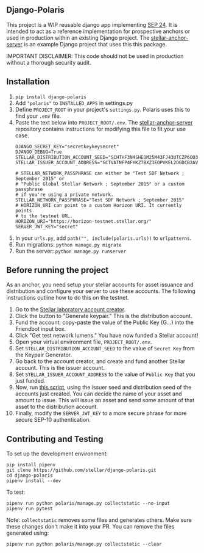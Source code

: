 ## Django-Polaris
This project is a WIP reusable django app implementing [SEP 24](https://github.com/stellar/stellar-protocol/blob/master/ecosystem/sep-0024.md). 
It is intended to act as a reference implementation for prospective anchors or used in production within an existing Django project.
The [stellar-anchor-server](https://github.com/stellar/stellar-anchor-server) is an example Django project that uses this this package.

IMPORTANT DISCLAIMER: This code should not be used in production without a thorough security audit.

## Installation
1. `pip install django-polaris`
1. Add `"polaris"` to `INSTALLED_APPS` in settings.py
1. Define `PROJECT_ROOT` in your project's `settings.py`. Polaris uses this to find your `.env` file.
1. Paste the text below into `PROJECT_ROOT/.env`. The [stellar-anchor-server](https://github.com/stellar/stellar-anchor-server) repository contains instructions for modifying this file to fit your use case.
    ```.env
    DJANGO_SECRET_KEY="secretkeykeysecret"
    DJANGO_DEBUG=True
    STELLAR_DISTRIBUTION_ACCOUNT_SEED="SCHTHF3N4SHEQM25M43FJ43UTCZP6OO3JKYVJCJBZ4YW6KVVAGC2OUCT"
    STELLAR_ISSUER_ACCOUNT_ADDRESS="GCTVATNFP4FYKZ7BXZ3EOPVKEL2DGDCB2AVBDUNLW7NYR7REF5PMKY4V"

    # STELLAR_NETWORK_PASSPHRASE can either be "Test SDF Network ; September 2015" or
    # "Public Global Stellar Network ; September 2015" or a custom passphrase
    # if you're using a private network.
    STELLAR_NETWORK_PASSPHRASE="Test SDF Network ; September 2015"
    # HORIZON_URI can point to a custom Horizon URI. It currently points
    # to the testnet URL.
    HORIZON_URI="https://horizon-testnet.stellar.org/"
    SERVER_JWT_KEY="secret"
    ```
1. In your `urls.py`, add `path("", include(polaris.urls))` to `urlpatterns`.
1. Run migrations: `python manage.py migrate`
1. Run the server: `python manage.py runserver`

## Before running the project
As an anchor, you need setup your stellar accounts for asset issuance and distribution and configure your server to use these accounts. The following instructions outline how to do this on the testnet.

1. Go to the [Stellar laboratory account creator](https://www.stellar.org/laboratory/#account-creator?network=test).
1. Click the button to "Generate keypair." This is the distribution account.
1. Fund the account: copy-paste the value of the Public Key (G...) into the Friendbot input box.
1. Click "Get test network lumens." You have now funded a Stellar account! 
1. Open your virtual environment file, `PROJECT_ROOT/.env`.
1. Set `STELLAR_DISTRIBUTION_ACCOUNT_SEED` to the value of `Secret Key` from the Keypair Generator.
1. Go back to the account creator, and create and fund another Stellar account. This is the issuer account.
1. Set `STELLAR_ISSUER_ACCOUNT_ADDRESS` to the value of `Public Key` that you just funded.
1. Now, run [this script](https://github.com/msfeldstein/create-stellar-token), using the issuer seed and distribution seed of the accounts just created. You can decide the name of your asset and amount to issue. This will issue an asset and send some amount of that asset to the distribution account.
1. Finally, modify the `SERVER_JWT_KEY` to a more secure phrase for more secure SEP-10 authentication. 

## Contributing and Testing
To set up the development environment:
```
pip install pipenv
git clone https://github.com/stellar/django-polaris.git
cd django-polaris
pipenv install --dev
```
To test:
```.env
pipenv run python polaris/manage.py collectstatic --no-input
pipenv run pytest
```
Note: `collectstatic` removes some files and generates others. Make sure these changes don't make it into your PR. You can remove the files generated using:
```
pipenv run python polaris/manage.py collectstatic --clear
```
